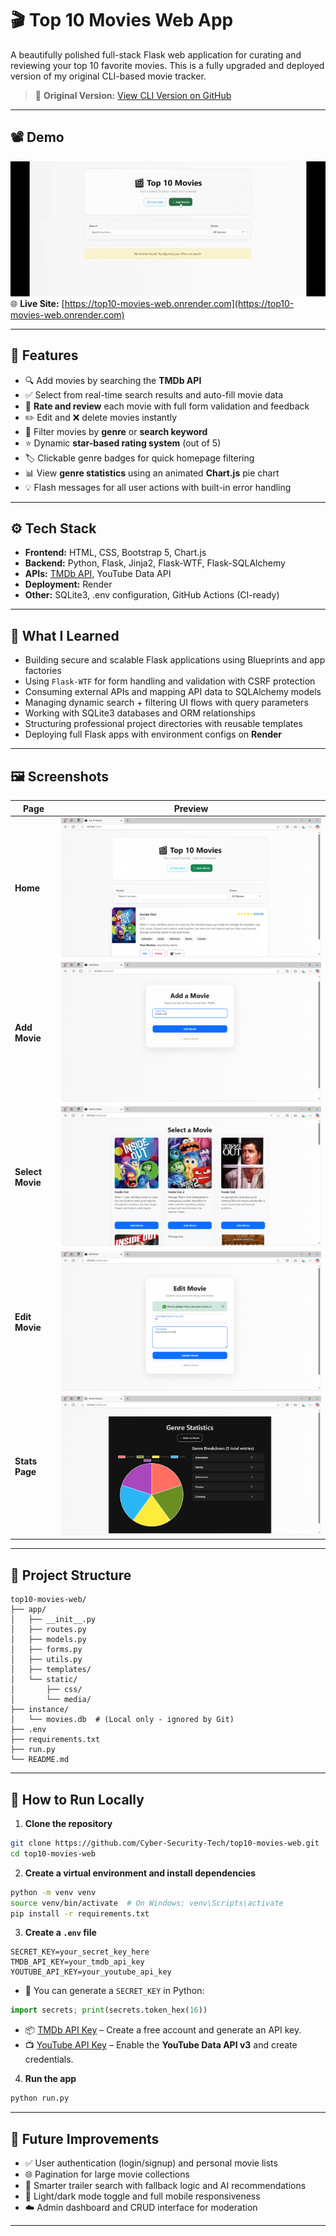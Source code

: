
# 🎬 Top 10 Movies Web App

A beautifully polished full-stack Flask web application for curating and reviewing your top 10 favorite movies. This is a fully upgraded and deployed version of my original CLI-based movie tracker.

> 🔗 **Original Version:** [View CLI Version on GitHub](https://github.com/Cyber-Security-Tech/top10-movies)

---

## 📽️ Demo

![Demo](media/demo/demo.gif)  
🌐 **Live Site:** [https://top10-movies-web.onrender.com](https://top10-movies-web.onrender.com)

---

## 🌟 Features

- 🔍 Add movies by searching the **TMDb API**
- ✅ Select from real-time search results and auto-fill movie data
- 📝 **Rate and review** each movie with full form validation and feedback
- ✏️ Edit and ❌ delete movies instantly
- 🎯 Filter movies by **genre** or **search keyword**
- ⭐ Dynamic **star-based rating system** (out of 5)
- 🏷️ Clickable genre badges for quick homepage filtering
- 📊 View **genre statistics** using an animated **Chart.js** pie chart
- 💡 Flash messages for all user actions with built-in error handling

---

## ⚙️ Tech Stack

- **Frontend:** HTML, CSS, Bootstrap 5, Chart.js
- **Backend:** Python, Flask, Jinja2, Flask-WTF, Flask-SQLAlchemy
- **APIs:** [TMDb API](https://www.themoviedb.org/documentation/api), YouTube Data API
- **Deployment:** Render
- **Other:** SQLite3, .env configuration, GitHub Actions (CI-ready)

---

## 🧠 What I Learned

- Building secure and scalable Flask applications using Blueprints and app factories  
- Using `Flask-WTF` for form handling and validation with CSRF protection  
- Consuming external APIs and mapping API data to SQLAlchemy models  
- Managing dynamic search + filtering UI flows with query parameters  
- Working with SQLite3 databases and ORM relationships  
- Structuring professional project directories with reusable templates  
- Deploying full Flask apps with environment configs on **Render**

---

## 🖼️ Screenshots

| Page           | Preview |
|----------------|---------|
| **Home**       | ![](media/screenshots/home.png) |
| **Add Movie**  | ![](media/screenshots/add_movie.png) |
| **Select Movie** | ![](media/screenshots/select_movie.png) |
| **Edit Movie** | ![](media/screenshots/edit_movie.png) |
| **Stats Page** | ![](media/screenshots/stats.png) |

---

## 📁 Project Structure

```
top10-movies-web/
├── app/
│   ├── __init__.py
│   ├── routes.py
│   ├── models.py
│   ├── forms.py
│   ├── utils.py
│   ├── templates/
│   └── static/
│       ├── css/
│       └── media/
├── instance/
│   └── movies.db  # (Local only - ignored by Git)
├── .env
├── requirements.txt
├── run.py
└── README.md
```

---

## 🚀 How to Run Locally

1. **Clone the repository**
```bash
git clone https://github.com/Cyber-Security-Tech/top10-movies-web.git
cd top10-movies-web
```

2. **Create a virtual environment and install dependencies**
```bash
python -m venv venv
source venv/bin/activate  # On Windows: venv\Scripts\activate
pip install -r requirements.txt
```

3. **Create a `.env` file**
```
SECRET_KEY=your_secret_key_here
TMDB_API_KEY=your_tmdb_api_key
YOUTUBE_API_KEY=your_youtube_api_key
```

- 🔑 You can generate a `SECRET_KEY` in Python:
```python
import secrets; print(secrets.token_hex(16))
```

- 📦 [TMDb API Key](https://www.themoviedb.org/documentation/api) – Create a free account and generate an API key.
- 📺 [YouTube API Key](https://console.cloud.google.com/apis) – Enable the **YouTube Data API v3** and create credentials.

4. **Run the app**
```bash
python run.py
```

---

## 🔮 Future Improvements

- ✅ User authentication (login/signup) and personal movie lists  
- 🌐 Pagination for large movie collections  
- 🧠 Smarter trailer search with fallback logic and AI recommendations  
- 🎨 Light/dark mode toggle and full mobile responsiveness  
- ☁️ Admin dashboard and CRUD interface for moderation

---
